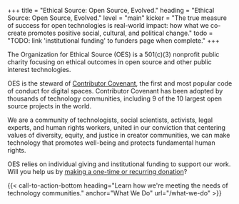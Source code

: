 +++
title = "Ethical Source: Open Source, Evolved."
heading = "Ethical Source: Open Source, Evolved."
level = "main"
kicker = "The true measure of success for open technologies is real-world impact: how what we co-create promotes positive social, cultural, and political change."
todo = "TODO: link 'institutional funding' to funders page when complete."
+++

The Organization for Ethical Source (OES) is a 501(c)(3) nonprofit public charity focusing on ethical outcomes in open source and other public interest technologies. 

OES is the steward of <a href="https://contributor-covenant.org" target="_blank">Contributor Covenant</a>, the first and most popular code of conduct for digital spaces. Contributor Covenant has been adopted by thousands of technology communities, including 9 of the 10 largest open source projects in the world.

We are a community of technologists, social scientists, activists, legal experts, and human rights workers, united in our conviction that centering values of diversity, equity, and justice in creator communities, we can make technology that promotes well-being and protects fundamental human rights.

OES relies on individual giving and institutional funding to support our work. Will you help us by <a href="https://opencollective.com/ethical-source" target="_blank">making a one-time or recurring donation</a>?
 
{{< call-to-action-bottom heading="Learn how we're meeting the needs of technology communities." anchor="What We Do" url="/what-we-do" >}}




